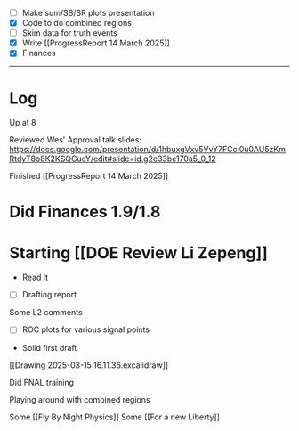 - [ ] Make sum/SB/SR plots presentation
- [x] Code to do combined regions
- [ ] Skim data for truth events
- [x] Write  [[ProgressReport 14 March 2025]]
- [x] Finances

---

# Log

 Up at 8

Reviewed Wes' Approval talk slides:
	https://docs.google.com/presentation/d/1hbuxgVxv5VvY7FCci0u0AU5zKmRtdyT8o8K2KSQGueY/edit#slide=id.g2e33be170a5_0_12

Finished [[ProgressReport 14 March 2025]]

# Did Finances 1.9/1.8


# Starting  [[DOE Review Li Zepeng]] 
- Read it 
- [ ] Drafting report

Some L2 comments
- [ ] ROC plots for various signal points
- Solid first draft

[[Drawing 2025-03-15 16.11.36.excalidraw]]

Did FNAL training

Playing around with combined regions

Some [[Fly By Night Physics]]
Some [[For a new Liberty]]